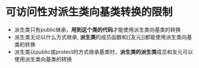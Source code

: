 # 可访问性对派生类向基类转换的限制

- 派生类只有public继承，**用到这个类的代码**才能使用派生类向基类的转换
- 派生类无论以什么方式继承, **派生类**的成员函数和[[友元]]都能使用派生类向基类的转换
- 派生类以public或protect的方式继承基类时，**派生类的派生类**成员和友元可以使用派生类向基类的转换